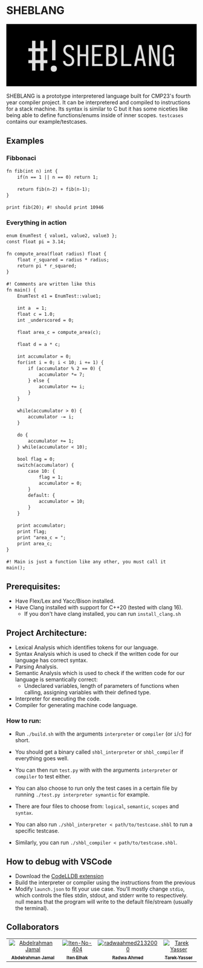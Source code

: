 # SHEBLANG

<div><img src="SHEBLANG.png" style="margin:auto"></div>

SHEBLANG is a prototype interpretered language built for CMP23's fourth year compiler project. It can be interpretered and compiled to instructions for a stack machine. Its syntax is similar to C but it has some niceties like being able to define functions/enums inside of inner scopes. `testcases` contains our example/testcases. 

## Examples

### Fibbonaci 
```
fn fib(int n) int {
    if(n == 1 || n == 0) return 1;

    return fib(n-2) + fib(n-1);
}

print fib(20); #! should print 10946
```

### Everything in action
```
enum EnumTest { value1, value2, value3 };
const float pi = 3.14;

fn compute_area(float radius) float {
	float r_squared = radius * radius;
	return pi * r_squared;
}

#! Comments are written like this
fn main() {
	EnumTest e1 = EnumTest::value1;

	int	a  = 1;
	float c = 1.0;
	int _underscored = 0;

	float area_c = compute_area(c);

	float d = a * c;

	int accumulator = 0;
	for(int i = 0; i < 10; i += 1) {
		if (accumulator % 2 == 0) {
			accumulator *= 7;
		} else {
			accumulator += i;
		}
	}

	while(accumulator > 0) {
		accumulator -= i;
	}

	do {
		accumulator += 1;
	} while(accumulator < 10);

	bool flag = 0;
	switch(accumulator) {
		case 10: {
			flag = 1;
			accumulator = 0;
		}
		default: {
			accumulator = 10;
		}
	}

    print accumulator;
    print flag;
    print "area_c = ";
    print area_c;
}

#! Main is just a function like any other, you must call it 
main();
```

## Prerequisites:
- Have Flex/Lex and Yacc/Bison installed.
- Have Clang installed with support for C++20 (tested with clang 16).
  -   If you don't have clang installed, you can run `install_clang.sh`
  
## Project Architecture:
- Lexical Analysis which identifies tokens for our language.
- Syntax Analysis which is used to check if the written code for our language has correct syntax.
- Parsing Analysis.
- Semantic Analysis which is used to check if the written code for our language is semantically correct:
    - Undeclared variables, length of parameters of functions when calling, assigning variables with their defined type.
- Interpreter for executing the code.
- Compiler for generating machine code language.

### How to run:
- Run `./build.sh` with the arguments `interpreter` or `compiler` (or `i`/`c`) for short.
- You should get a binary called `shbl_interpreter` or `shbl_compiler` if everything goes well.

- You can then run `test.py` with with the arguments `interpreter` or `compiler` to test either.
- You can also choose to run only the test cases in a certain file by running `./test.py interpreter symantic` for example.
- There are four files to choose from: `logical`, `semantic`, `scopes` and `syntax`. 
- You can also run `./shbl_interpreter < path/to/testcase.shbl` to run a specific testcase.
- Similarly, you can run `./shbl_compiler < path/to/testcase.shbl`.

## How to debug with VSCode
- Download the [CodeLLDB extension](https://marketplace.visualstudio.com/items?itemName=vadimcn.vscode-lldb)
- Build the interpreter or compiler using the instructions from the previous 
- Modify `launch.json` to fit your use case. You'll mostly change `stdio`, which controls the files stdin, stdout, and stderr write to respectively. null means that the program will write to the default file/stream (usually the terminal).

## Collaborators
<!-- readme: collaborators -start -->
<table style="margin: auto">
<tr>
    <td align="center">
        <a href="https://github.com/Hero2323">
            <img src="https://avatars.githubusercontent.com/u/58619697?v=4" width="100;" alt="Abdelrahman Jamal"/>
            <br />
            <sub><b>Abdelrahman Jamal</b></sub>
        </a>
    </td>
    <td align="center">
        <a href="https://github.com/Iten-No-404">
            <img src="https://avatars.githubusercontent.com/u/56697800?v=4" width="100;" alt="Iten-No-404"/>
            <br />
            <sub><b>Iten Elhak</b></sub>
        </a>
    </td>
    <td align="center">
        <a href="https://github.com/radwaahmed2132000">
            <img src="https://avatars.githubusercontent.com/u/56734728?v=4" width="100;" alt="radwaahmed2132000"/>
            <br />
            <sub><b>Radwa Ahmed</b></sub>
        </a>
    </td>
    <td align="center">
        <a href="https://github.com/KnockerPulsar">
            <img src="https://avatars.githubusercontent.com/u/12754772?v=4" width="100;" alt="Tarek Yasser"/>
            <br />
            <sub><b>Tarek Yasser</b></sub>
        </a>
    </td></tr>
</table>
<!-- readme: collaborators -end -->

